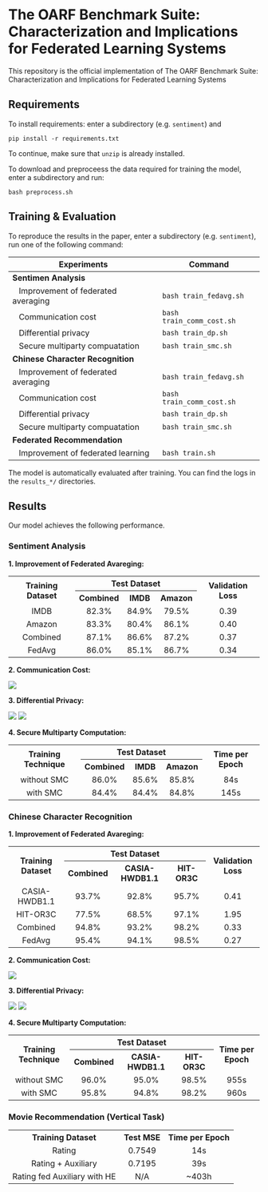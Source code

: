 # The OARF Benchmark Suite: Characterization and Implications for Federated Learning Systems

This repository is the official implementation of The OARF Benchmark Suite: Characterization and Implications for Federated Learning Systems

## Requirements

To install requirements: enter a subdirectory (e.g. `sentiment`) and

```setup
pip install -r requirements.txt
```

To continue, make sure that `unzip` is already installed.

To download and preproceess the data required for training the model, enter a subdirectory and run:
```preprocess
bash preprocess.sh
```



## Training & Evaluation

To reproduce the results in the paper, enter a subdirectory (e.g. `sentiment`), run one of the following command:

| Experiments                                                          | Command                     |
| -------------------------------------------------------------------- |-----------------------------|
| **Sentimen Analysis**                                                |                             |
| &nbsp;&nbsp; Improvement of federated averaging                      |`bash train_fedavg.sh`          |
| &nbsp;&nbsp; Communication cost                                      |`bash train_comm_cost.sh`       |
| &nbsp;&nbsp; Differential privacy                                    |`bash train_dp.sh`              |
| &nbsp;&nbsp; Secure multiparty compuatation                          |`bash train_smc.sh`             |
| **Chinese Character Recognition**                                    |                             |
| &nbsp;&nbsp; Improvement of federated averaging                      |`bash train_fedavg.sh`       |
| &nbsp;&nbsp; Communication cost                                      |`bash train_comm_cost.sh`    |
| &nbsp;&nbsp; Differential privacy                                    |`bash train_dp.sh`           |
| &nbsp;&nbsp; Secure multiparty compuatation                          |`bash train_smc.sh`          |
| **Federated Recommendation**                                         |                             |
| &nbsp;&nbsp; Improvement of federated learning                       |`bash train.sh`              |

The model is automatically evaluated after training. You can find the logs in the `results_*/` directories.

## Results

Our model achieves the following performance.

### Sentiment Analysis

**1. Improvement of Federated Avareging:**

<table style="text-align:center;">
    <tbody>
        <tr>
            <th rowspan="2">Training Dataset
            </th>
            <th colspan="3">Test Dataset
            </th>
            <th rowspan="2">Validation Loss</th>
        </tr>
        <tr>
            <th>Combined</th>
            <th>IMDB</th>
            <th>Amazon</th>
        </tr>
        <tr>
            <td>IMDB
            </td>
            <td>82.3%
            </td>
            <td>84.9%
            </td>
            <td>79.5%
            </td>
            <td>0.39
            </td>
        </tr>
        <tr>
            <td>Amazon </td>
            <td>83.3% </td>
            <td>80.4%
            </td>
            <td>86.1%
            </td>
            <td>0.40 </td>
        </tr>
        <tr>
            <td>Combined
            </td>
            <td>87.1% </td>
            <td>86.6% </td>
            <td>87.2%
            </td>
            <td>0.37
            </td>
        </tr>
        <tr>
            <td>FedAvg</td>
            <td>86.0% </td>
            <td>85.1%
            </td>
            <td>86.7% </td>
            <td>0.34
            </td>
        </tr>
    </tbody>
</table>

**2. Communication Cost:**

![](./img/experiment-2-sentiment.svg)

**3. Differential Privacy:**

![](./img/experiment-3-sentiment.svg) ![](./img/experiment-3.1-sentiment.svg)

**4. Secure Multiparty Computation:**

<table style="text-align:center;">
    <tbody>
        <tr>
            <th rowspan="2">Training Technique</td>
            <th colspan="3">Test Dataset</td>
            <th rowspan="2">Time per Epoch</td>
        </tr>
        <tr>
            <th>Combined</td>
            <th>IMDB</td>
            <th>Amazon</td>
        </tr>
        <tr>
            <td>without SMC</td>
            <td>86.0% </td>
            <td>85.6% </td>
            <td>85.8% </td>
            <td>84s </td>
        </tr>
        <tr>
            <td>with SMC</td>
            <td>84.4%</td>
            <td>84.4% </td>
            <td>84.8%
            </td>
            <td>145s
            </td>
        </tr>
    </tbody>
</table>

### Chinese Character Recognition

**1. Improvement of Federated Avareging:**

<table style="text-align:center;">
    <tbody>
        <tr>
            <th rowspan="2">Training Dataset
            </th>
            <th colspan="3">Test Dataset
            </th>
            <th rowspan="2">Validation Loss</th>
        </tr>
        <tr>
            <th>Combined</th>
            <th>CASIA-HWDB1.1
            </th>
            <th>HIT-OR3C
            </th>
        </tr>
        <tr>
            <td>CASIA-HWDB1.1</td>
            <td>93.7%
            </td>
            <td>92.8%
            </td>
            <td>95.7% </td>
            <td>0.41
            </td>
        </tr>
        <tr>
            <td>HIT-OR3C</td>
            <td>77.5% </td>
            <td>68.5% </td>
            <td>97.1%
            </td>
            <td>1.95
            </td>
        </tr>
        <tr>
            <td>Combined</td>
            <td>94.8% </td>
            <td>93.2% </td>
            <td>98.2% </td>
            <td>0.33
            </td>
        </tr>
        <tr>
            <td>FedAvg</td>
            <td>95.4%
            </td>
            <td>94.1% </td>
            <td>98.5% </td>
            <td>0.27
            </td>
        </tr>
    </tbody>
</table>

**2. Communication Cost:**

![](./img/experiment-2-character.svg)

**3. Differential Privacy:**

![](./img/experiment-3-character.svg) ![](./img/experiment-3.1-character.svg)

**4. Secure Multiparty Computation:**

<table style="text-align:center;">
    <tbody>
        <tr>
            <th rowspan="2">Training Technique</th>
            <th colspan="3">Test Dataset</th>
            <th rowspan="2">Time per Epoch</th>
        </tr>
        <tr>
            <th>Combined</th>
            <th>CASIA-HWDB1.1</th>
            <th>HIT-OR3C
            </th>
        </tr>
        <tr>
            <td>without SMC</td>
            <td>96.0%</td>
            <td>95.0%
            </td>
            <td>98.5% </td>
            <td>955s
            </td>
        </tr>
        <tr>
            <td>with SMC</td>
            <td>95.8%</td>
            <td>94.8%
            </td>
            <td>98.2%
            </td>
            <td>960s
            </td>
        </tr>
    </tbody>
</table>


### Movie Recommendation (Vertical Task)


<table style="text-align:center;">
    <tbody>
        <tr>
            <th>Training Dataset
            </th>
            <th>Test MSE</th>
            <th>Time per Epoch
            </th>
        </tr>
        <tr>
            <td>Rating
            </td>
            <td>0.7549
            </td>
            <td>14s </td>
        </tr>
        <tr>
            <td>Rating + Auxiliary
            </td>
            <td>0.7195
            </td>
            <td>39s </td>
        </tr>
        <tr>
            <td>Rating fed Auxiliary with HE
            </td>
            <td>N/A </td>
            <td>~403h
            </td>
        </tr>
    </tbody>
</table>
